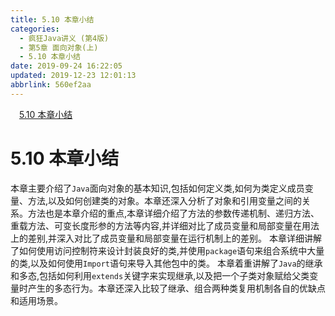 ```yaml
---
title: 5.10 本章小结
categories: 
  - 疯狂Java讲义 (第4版)
  - 第5章 面向对象(上)
  - 5.10 本章小结
date: 2019-09-24 16:22:05
updated: 2019-12-23 12:01:13
abbrlink: 560ef2aa
---
```

<div id='my_toc'><a href="/JavaReadingNotes/560ef2aa/#5-10-本章小结" class="header_1">5.10 本章小结</a>&nbsp;<br></div>
<style>.header_1{margin-left: 1em;}.header_2{margin-left: 2em;}.header_3{margin-left: 3em;}.header_4{margin-left: 4em;}.header_5{margin-left: 5em;}.header_6{margin-left: 6em;}</style>
<!--more-->
<script>if (navigator.platform.search('arm')==-1){document.getElementById('my_toc').style.display = 'none';}var e,p = document.getElementsByTagName('p');while (p.length>0) {e = p[0];e.parentElement.removeChild(e);}</script>

<!--end-->
<!--SSTStart-->
# 5.10 本章小结 #
本章主要介绍了`Java`面向对象的基本知识,包括如何定义类,如何为类定义成员变量、方法,以及如何创建类的对象。本章还深入分析了对象和引用变量之间的关系。方法也是本章介绍的重点,本章详细介绍了方法的参数传递机制、递归方法、重载方法、可变长度形参的方法等内容,并详细对比了成员变量和局部变量在用法上的差别,并深入对比了成员变量和局部变量在运行机制上的差别。
本章详细讲解了如何使用访问控制符来设计封装良好的类,并使用`package`语句来组合系统中大量的类,以及如何使用`Import`语句来导入其他包中的类。
本章着重讲解了`Java`的继承和多态,包括如何利用`extends`关键字来实现继承,以及把一个子类对象赋给父类变量时产生的多态行为。本章还深入比较了继承、组合两种类复用机制各自的优缺点和适用场景。
<!--SSTStop-->

